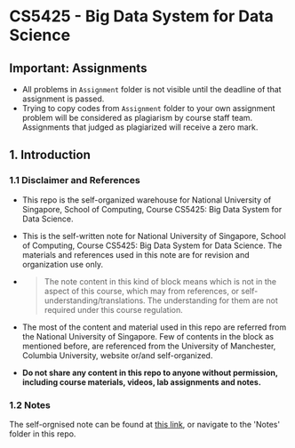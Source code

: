 # CS5425 - Big Data System for Data Science

## Important: Assignments
- All problems in `Assignment` folder is not visible until the deadline of that assignment is passed.
- Trying to copy codes from `Assignment` folder to your own assignment problem will be considered as plagiarism by course staff team. Assignments that judged as plagiarized will receive a zero mark.

## 1. Introduction

### 1.1 Disclaimer and References

- This repo is the self-organized warehouse for National University of Singapore, School of Computing, Course CS5425: Big Data System for Data Science.

- This is the self-written note for National University of Singapore, School of Computing, Course CS5425: Big Data System for Data Science. The materials and references used in this note are for revision and organization use only.

- > The note content in this kind of block means which is not in the aspect of this course, which may from references, or self-understanding/translations. The understanding for them are not required under this course regulation.

- The most of the content and material used in this repo are referred from the National University of Singapore. Few of contents in the block as mentioned before, are referenced from the University of Manchester, Columbia University, website or/and self-organized. 

- **Do not share any content in this repo to anyone without permission, including course materials, videos, lab assignments and notes.**

### 1.2 Notes

The self-orgnised note can be found at [this link](https://wiki.wu.engineer/NationalUniversityOfSingapore/CS5425-BigDataSysForDS), or navigate to the 'Notes' folder in this repo.
